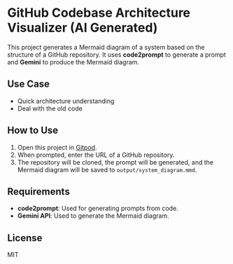 # GitHub Codebase Architecture Visualizer (AI Generated)

This project generates a Mermaid diagram of a system based on the structure of a GitHub repository. It uses **code2prompt** to generate a prompt and **Gemini** to produce the Mermaid diagram.

## Use Case
- Quick architecture understanding
- Deal with the old code

## How to Use

1. Open this project in [Gitpod](https://gitpod.io/).
2. When prompted, enter the URL of a GitHub repository.
3. The repository will be cloned, the prompt will be generated, and the Mermaid diagram will be saved to `output/system_diagram.mmd`.

## Requirements

- **code2prompt**: Used for generating prompts from code.
- **Gemini API**: Used to generate the Mermaid diagram.

## License

MIT
